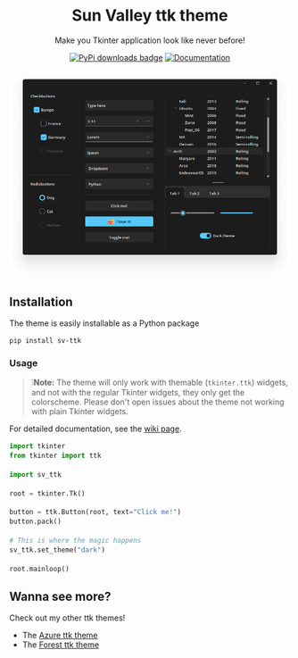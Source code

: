 <div align="center">

<h1>Sun Valley ttk theme</h1>
Make you Tkinter application look like never before!

[![PyPi downloads badge](https://static.pepy.tech/badge/sv-ttk)](https://pypi.org/project/sv-ttk)
[![Documentation](https://img.shields.io/badge/-documentation-%2398b427)](https://github.com/rdbende/Sun-Valley-ttk-theme/wiki/Usage-with-Python)

</div>


![Screenshot of Sun Valley ttk theme](assets/screenshot.png)


## Installation 
The theme is easily installable as a Python package

```
pip install sv-ttk
```


### Usage
> ❕**Note:**
> The theme will only work with themable (`tkinter.ttk`) widgets, and not with the regular Tkinter widgets, they only get the colorscheme.
Please don't open issues about the theme not working with plain Tkinter widgets.

For detailed documentation, see the [wiki page](https://github.com/rdbende/Sun-Valley-ttk-theme/wiki/Usage-with-Python).

```python
import tkinter
from tkinter import ttk

import sv_ttk

root = tkinter.Tk()

button = ttk.Button(root, text="Click me!")
button.pack()

# This is where the magic happens
sv_ttk.set_theme("dark")

root.mainloop()
```


## Wanna see more?
Check out my other ttk themes!
- The [Azure ttk theme](https://github.com/rdbende/Azure-ttk-theme)
- The [Forest ttk theme](https://github.com/rdbende/Forest-ttk-theme)
